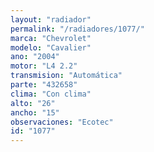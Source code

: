 ```yaml
---
layout: "radiador"
permalink: "/radiadores/1077/"
marca: "Chevrolet"
modelo: "Cavalier"
ano: "2004"
motor: "L4 2.2"
transmision: "Automática"
parte: "432658"
clima: "Con clima"
alto: "26"
ancho: "15"
observaciones: "Ecotec"
id: "1077"
---
```


